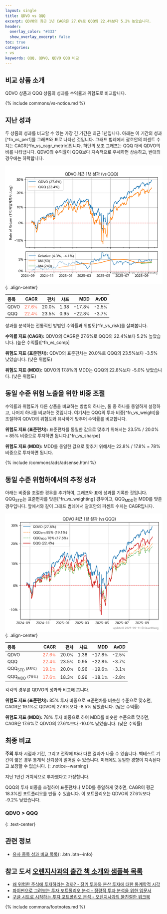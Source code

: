 ```yaml
---
layout: single
title: QDVO vs QQQ
excerpt: QDVO의 최근 1년 CAGR은 27.6%로 QQQ의 22.4%보다 5.2% 높았습니다.
header:
  overlay_color: "#333"
  show_overlay_excerpt: false
toc: true
categories:
- vs
keywords: QQQ, QDVO, QDVO QQQ 비교
---
```


## 비교 상품 소개


QDVO 상품과 QQQ 상품의 성과를 수익률과 위험도로 비교합니다.





{% include commons/vs-notice.md %}

## 지난 성과

두 상품의 성과를 비교할 수 있는 가장 긴 기간은 최근 1년입니다. 아래는 이 기간의 성과[^fn_vs_perf]를 그래프와 표로 나타낸 것입니다.
그래프 범례에서 괄호안의 퍼센트 수치는 CAGR[^fn_vs_cagr_metric]입니다.
하단의 보조 그래프는 QQQ 대비 QDVO의 비를 나타냅니다.
QDVO의 수익률이 QQQ보다 지속적으로 우세하면 상승하고, 반대의 경우에는 하락합니다.

![QDVO](/vs/images/qdvo-vs-qqq_dual.png){: .align-center}

| **종목** | **CAGR** | **편차** | **샤프** | **MDD** | **AvDD** |
| :------------ | ------: | -----------: | -------: | ------: | -------: |
| QDVO | <span style="color: tomato">27.6<small>%</small></span> | 20.0<small>%</small> | 1.38 | -17.8<small>%</small> | -2.5<small>%</small> |
| QQQ | <span style="color: tomato">22.4<small>%</small></span> | 23.5<small>%</small> | 0.95 | -22.8<small>%</small> | -3.7<small>%</small> |

<!-- more -->


성과를 분석하는 전통적인 방법인 수익률과 위험도[^fn_vs_risk]를 살펴봅니다.

**수익률 지표 (CAGR):** QDVO의 CAGR은 27.6%로 QQQ의 22.4%보다 5.2% 높았습니다. (높은 수익률)[^fn_vs_comp]

**위험도 지표 (표준편차):** QDVO의 표준편차는 20.0%로 QQQ의 23.5%보다 -3.5% 낮았습니다. (낮은 위험도)

**위험도 지표 (MDD):** QDVO의 17.8%의 MDD는 QQQ의 22.8%보다 -5.0% 낮았습니다. (낮은 위험도)



## 동일 수준 위험 노출을 위한 비중 조절

수익률과 위험도가 다른 상품을 비교하는 방법의 하나는, 둘 중 하나를 동일하게 설정하고, 나머지 하나를 비교하는 것입니다.
여기서는 QQQ의 투자 비중[^fn_vs_weight]을 조절하여 QDVO의 위험도와 유사하게 맞추어 수익률를 비교합니다.

**위험도 지표 (표준편차):** 표준편차를 동일한 값으로 맞추기 위해서는 23.5% / 20.0% = 85% 비중으로 투자하면 됩니다.[^fn_vs_sharpe]

**위험도 지표 (MDD):** MDD를 동일한 값으로 맞추기 위해서는 22.8% / 17.8% = 78% 비중으로 투자하면 됩니다.


{% include /commons/ads/adsense.html %}



## 동일 수준 위험하에서의 추정 성과

아래는 비중을 조절한 경우를 추가하여, 그래프와 표에 성과를 기록한 것입니다.
QQQ<sub>STD</sub>는 표준편차를 맞춘[^fn_vs_weighting] 경우이고, QQQ<sub>MDD</sub>는 MDD를 맞춘 경우입니다.
앞에서와 같이 그래프 범례에서 괄호안의 퍼센트 수치는 CAGR입니다.


![QDVO](/vs/images/qdvo-vs-qqq.png){: .align-center}



| **종목** | **CAGR** | **편차** | **샤프** | **MDD** | **AvDD** |
| :------------ | ------: | -----------: | -------: | ------: | -------: |
| QDVO | <span style="color: tomato">27.6<small>%</small></span> | 20.0<small>%</small> | 1.38 | -17.8<small>%</small> | -2.5<small>%</small> |
| QQQ | <span style="color: tomato">22.4<small>%</small></span> | 23.5<small>%</small> | 0.95 | -22.8<small>%</small> | -3.7<small>%</small> |
| QQQ<sub>STD</sub> <small>(85%)</small> | <span style="color: tomato">19.1<small>%</small></span> | 20.0<small>%</small> | 0.96 | -19.6<small>%</small> | -3.1<small>%</small> |
| QQQ<sub>MDD</sub> <small>(78%)</small> | <span style="color: tomato">17.6<small>%</small></span> | 18.3<small>%</small> | 0.96 | -18.1<small>%</small> | -2.8<small>%</small> |



각각의 경우를 QDVO의 성과와 비교해 봅니다.

**위험도 지표 (표준편차):** 85% 투자 비중으로 표준편차를 비슷한 수준으로 맞추면, CAGR은 19.1%로 QDVO의 27.6%보다 -8.5% 낮았습니다. (낮은 수익률)

**위험도 지표 (MDD):** 78% 투자 비중으로 하여 MDD를 비슷한 수준으로 맞추면, CAGR은 17.6%로 QDVO의 27.6%보다 -10.0% 낮았습니다. (낮은 수익률)




## 최종 비교

**주의** 투자 시점과 기간, 그리고 전략에 따라 다른 결과가 나올 수 있습니다. 백테스트 기간이 짧은 경우 통계적 신뢰성이 떨어질 수 있습니다. 미래에도 동일한 경향이 지속된다고 보장할 수 없습니다.
{: .notice--warning}

지난 1년간 거치식으로 투자했다고 가정합니다.

QQQ의 투자 비중을 조절하여 표준편차나 MDD를 동일하게 맞추면, CAGR이 평균 18.3%인 포트폴리오를 만들 수 있습니다.
이 포트폴리오는 QDVO의 27.6%보다 -9.2% 낮았습니다.

### QDVO &gt; QQQ
{: .text-center}


## 관련 정보

- [유사 종목 성과 비교 목록](/vs/){: .btn .btn--info}


## 참고 도서 [오렌지사과의 출간 책 소개와 샘플북 목록](https://kongdori.tistory.com/691)

- [왜 위험한 주식에 투자하라는 걸까? - 장기 투자와 분산 투자에 대한 통계학적 시각](https://kongdori.tistory.com/421)
- [파이썬으로 그려보는 투자 포트폴리오 분석  - 정량적 투자 분석을 위한 입문서](https://kongdori.tistory.com/643)
- [구글 시트로 시작하는 투자 포트폴리오 분석 - 오렌지사과의 불친절한 워크북](https://kongdori.tistory.com/449)

{% include commons/footnotes.md %}